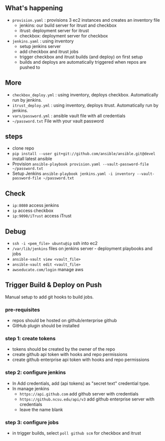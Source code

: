 ## What's happening
- `provision.yaml` : provisions 3 ec2 instances and creates an inventory file
    * jenkins: our build server for itrust and checkbox
    * itrust: deployment server for itrust
    * checkbox: deployment server for checkbox
- `jenkins.yaml` : using inventory
    + setup jenkins server
    + add checkbox and itrust jobs
    + trigger checkbox and itrust builds (and deploy) on first setup
    + builds and deploys are automatically triggered when repos are pushed to

## More
- `checkbox_deploy.yml` : using inventory, deploys checkbox. Automatically run by jenkins.
- `itrust_deploy.yml` : using inventory, deploys itrust. Automatically run by jenkins.
- `vars/password.yml` : ansible vault file with all credentials
- `~/password.txt` File with your vault password

## steps
- clone repo
- `pip install --user git+git://github.com/ansible/ansible.git@devel` install latest ansible
- Provision `ansible-playbook provision.yaml --vault-password-file ~/password.txt`
- Setup Jenkins `ansible-playbook jenkins.yaml -i inventory --vault-password-file ~/password.txt`

## Check
- `ip:8080` access jenkins
- `ip` access checkbox
- `ip:9090/iTrust` access iTrust

## Debug
- `ssh -i <pem_file> ubuntu@ip` ssh into ec2
- `/var/lib/jenkins` files on jenkins server - deployment playbooks and jobs
- `ansible-vault view <vault_file>`
- `ansible-vault edit <vault_file>`
- `awseducate.com/login` manage aws

## Trigger Build & Deploy on Push
Manual setup to add git hooks to build jobs.

### pre-requisites
- repos should be hosted on github/enterprise github
- GitHub plugin should be installed

### step 1: create tokens
- tokens should be created by the owner of the repo
- create github api token with hooks and repo permissions
- create github enterprise api token with hooks and repo permissions

### step 2: configure jenkins
- In Add credentials, add (api tokens) as "secret text" credential type.
- In manage jenkins
    - `https://api.github.com` add github server with credentials
    - `https://github.ncsu.edu/api/v3` add github enterprise server with credentials
    - leave the name blank

### step 3: configure jobs
- in trigger builds, select `poll github scm` for checkbox and itrust
